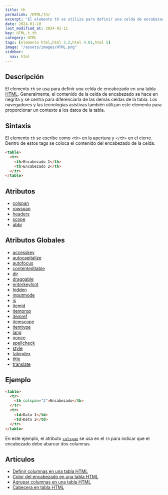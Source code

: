 ```yaml
---
title: th
permalink: /HTML/th/
excerpt: "El elemento th se utiliza para definir una celda de encabezado en una tabla HTML. Es importante destacar que el contenido de la celda se muestra en negrita y centrado para diferenciarlo de las demás celdas. Los atributos colspan, rowspan, headers, scope y abbr se pueden utilizar para personalizar el elemento th."
date: 2024-01-10
last_modified_at: 2024-01-11
key: HTML.t.th
category: HTML
tags: [elemento html,html 3.2,html 4.01,html 5]
image: "/assets/images/HTML.png"
sidebar:
  nav: html
---
```


## Descripción


El elemento `th` se usa para definir una celda de encabezado en una tabla [HTML](https://www.manualweb.net/html/). Generalmente, el contenido de la celda de encabezado se hace en negrita y se centra para diferenciarla de las demás celdas de la tabla. Los navegadores y las tecnologías asistivas también utilizan este elemento para proporcionar un contexto a los datos de la tabla.


## Sintaxis


El elemento `th` se escribe como `<th>` en la apertura y `</th>` en el cierre. Dentro de estos tags se coloca el contenido del encabezado de la celda.


```html
<table>
  <tr>
    <th>Encabezado 1</th>
    <th>Encabezado 2</th>
  </tr>
</table>
```


## Atributos

- [colspan](https://www.w3api.com/HTML/th/colspan/)
- [rowspan](https://www.w3api.com/HTML/th/rowspan/)
- [headers](https://www.w3api.com/HTML/th/headers/)
- [scope](https://www.w3api.com/HTML/th/scope/)
- [abbr](https://www.w3api.com/HTML/th/abbr/)

## Atributos Globales

- [accesskey](https://www.w3api.com/HTML/accesskey/)
- [autocapitalize](https://www.w3api.com/HTML/autocapitalize/)
- [autofocus](https://www.w3api.com/HTML/autofocus/)
- [contenteditable](https://www.w3api.com/HTML/contenteditable/)
- [dir](https://www.w3api.com/HTML/dir/)
- [draggable](https://www.w3api.com/HTML/draggable/)
- [enterkeyhint](https://www.w3api.com/HTML/enterkeyhint/)
- [hidden](https://www.w3api.com/HTML/hidden/)
- [inputmode](https://www.w3api.com/HTML/inputmode/)
- [is](https://www.w3api.com/HTML/is/)
- [itemid](https://www.w3api.com/HTML/itemid/)
- [itemprop](https://www.w3api.com/HTML/itemprop/)
- [itemref](https://www.w3api.com/HTML/itemref/)
- [itemscope](https://www.w3api.com/HTML/itemscope/)
- [itemtype](https://www.w3api.com/HTML/itemtype/)
- [lang](https://www.w3api.com/HTML/lang/)
- [nonce](https://www.w3api.com/HTML/nonce/)
- [spellcheck](https://www.w3api.com/HTML/spellcheck/)
- [style](https://www.w3api.com/HTML/style/)
- [tabindex](https://www.w3api.com/HTML/tabindex/)
- [title](https://www.w3api.com/HTML/title/)
- [translate](https://www.w3api.com/HTML/translate/)

## Ejemplo


```html
<table>
  <tr>
    <th colspan="2">Encabezado</th>
  </tr>
  <tr>
    <td>Dato 1</td>
    <td>Dato 2</td>
  </tr>
</table>

```


En este ejemplo, el atributo [`colspan`](https://www.w3api.com/HTML/th/colspan/) se usa en el `th` para indicar que el encabezado debe abarcar dos columnas.


## Artículos

- [Definir columnas en una tabla HTML](https://lineadecodigo.com/html/definir-columnas-en-una-tabla-html/)
- [Color del encabezado en una tabla HTML](https://lineadecodigo.com/css/color-del-encabezado-en-una-tabla-html/)
- [Agrupar columnas en una tabla HTML](https://lineadecodigo.com/html/agrupar-columnas-en-una-tabla-html/)
- [Cabecera en tabla HTML](https://lineadecodigo.com/html/cabecera-en-tabla-html/)
